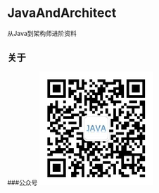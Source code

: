 # JavaAndArchitect
从Java到架构师进阶资料
## 关于
###公众号
![公众号](https://github.com/IceSnowe/JavaAndArchitect/blob/main/others/qrcode.jpg)
